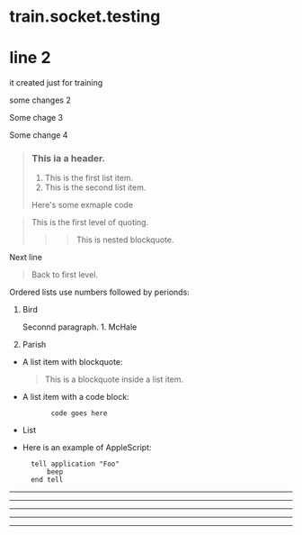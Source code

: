 # train.socket.testing
# line 2
it created just for training

some changes 2

Some chage 3

Some change 4

> ### This ia a header.
>
> 1. This is the first list item.
> 2. This is the second list item.
>
> Here's some exmaple code

> This is the first level of quoting.
>
>>> This is nested blockquote.<br>

Next line
>
> Back to first level.

Ordered lists use numbers followed by perionds:
1. Bird

   Seconnd paragraph.
1\. McHale
1. Parish

* A list item with blockquote:
  > This is a blockquote
  > inside a list item.
* A list item with a code block:

             code goes here
* List
* Here is an example of AppleScript:

        tell application "Foo"
            beep
        end tell
       
 * * *
 ***
 ****
 - - -
 ------------
